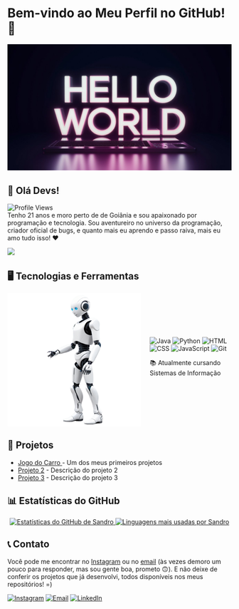 # Bem-vindo ao Meu Perfil no GitHub! 🎉

![GitHub Banner](a-stunning-3d-render-of-a-programming-console-disp-wKQ5LGSrRfihBSaOBC-xnw-dnSEQ_0-RKumH1XnsKBB0A.jpeg) 

## 👋 Olá Devs!
![Profile Views](https://komarev.com/ghpvc/?username=sandro-lourenco&color=A020F0) <br>
Tenho 21 anos e moro perto de de Goiânia e sou apaixonado por programação e tecnologia. Sou aventureiro no universo da programação, criador oficial de bugs, e quanto mais eu aprendo e passo raiva, mais eu amo tudo isso! ❤ 

<img width ="300px" margin="auto" src="https://camo.githubusercontent.com/43927ca9aba739e1c5dcc110be493c08bda983d73e6aee3fd15a64adb23fc8fe/68747470733a2f2f73757065722e616272696c2e636f6d2e62722f77702d636f6e74656e742f75706c6f6164732f323031362f30392f73757065725f696d676761746f5f6469676974616e646f5f302e676966" />

## 🖥️ Tecnologias e Ferramentas
<div style="display: flex; align-items: center;">
  <img src="17221930256214u45r09q.png" width="300px" style="margin-right: 20px;" />
  <div>
    <img src="https://img.shields.io/badge/Java-ED8B00?style=for-the-badge&logo=java&logoColor=white" alt="Java" />
    <img src="https://img.shields.io/badge/Python-3776AB?style=for-the-badge&logo=python&logoColor=white" alt="Python" />
    <img src="https://img.shields.io/badge/HTML-239120?style=for-the-badge&logo=html5&logoColor=white" alt="HTML" />
    <img src="https://img.shields.io/badge/CSS-1572B6?style=for-the-badge&logo=css3&logoColor=white" alt="CSS" />
    <img src="https://img.shields.io/badge/JavaScript-323330?style=for-the-badge&logo=javascript&logoColor=F7DF1E" alt="JavaScript" />
    <img src="https://img.shields.io/badge/Git-F05032?style=for-the-badge&logo=git&logoColor=white" alt="Git" />
    <p>📚 Atualmente cursando Sistemas de Informação</p>
  </div>
</div>




## 📁 Projetos

- [Jogo do Carro ](https://gleaming-daifuku-da53b2.netlify.app) - Um dos meus primeiros projetos 
- [Projeto 2](https://github.com/seu-usuario/projeto-2) - Descrição do projeto 2
- [Projeto 3](https://github.com/seu-usuario/projeto-3) - Descrição do projeto 3


## 📊 Estatísticas do GitHub

<p align="center">
  <a href="https://github.com/sandro-lourenco">
    <img margin-left: 3em height="180em" src="https://github-readme-stats.vercel.app/api?username=sandro-lourenco&show_icons=true&theme=radical&title_color=ff00ff&text_color=c0c0c0&icon_color=ff00ff&bg_color=0d1117&hide_border=true&card_width=400&locale=pt-br" alt="Estatísticas do GitHub de Sandro" />
  </a>
  <a href="https://github.com/sandro-lourenco">
    <img height="180em" src="https://github-readme-stats.vercel.app/api/top-langs/?username=sandro-lourenco&layout=compact&card_width=400&title_color=ff00ff&text_color=c0c0c0&bg_color=0d1117&hide_border=true&locale=pt-br" alt="Linguagens mais usadas por Sandro" />
  </a>
</p>


## 📞 Contato
Você pode me encontrar no [Instagram](https://instagram.com/sandro_calebe) ou no [email](mailto:sandrocalebe8@gmail.com) (às vezes demoro um pouco para responder, mas sou gente boa, prometo 🙃). E não deixe de conferir os projetos que já desenvolvi, todos disponíveis nos meus repositórios! =)


[![Instagram](https://img.shields.io/badge/Instagram-ff69b4?style=for-the-badge&logo=instagram&logoColor=white)](https://www.instagram.com/sandro_calebe)
[![Email](https://img.shields.io/badge/Email-D14836?style=for-the-badge&logo=gmail&logoColor=white)](mailto:sandrocalebe8@gmail.com)
[![LinkedIn](https://img.shields.io/badge/LinkedIn-0A66C2?style=for-the-badge&logo=linkedin&logoColor=white)](https://www.linkedin.com/in/seu_usuario)

